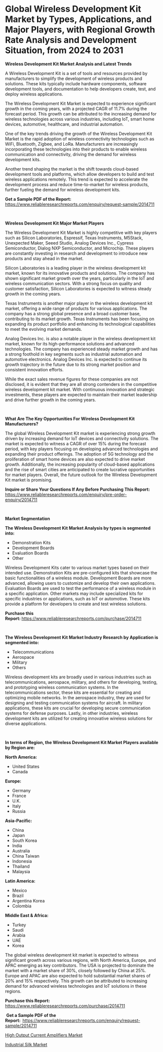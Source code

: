 <p><h1>Global Wireless Development Kit Market by Types, Applications, and Major Players, with Regional Growth Rate Analysis and Development Situation, from 2024 to 2031</h1></p><p><strong>Wireless Development Kit Market Analysis and Latest Trends</strong></p>
<p><p>A Wireless Development Kit is a set of tools and resources provided by manufacturers to simplify the development of wireless products and solutions. These kits typically include hardware components, software development tools, and documentation to help developers create, test, and deploy wireless applications.</p><p>The Wireless Development Kit Market is expected to experience significant growth in the coming years, with a projected CAGR of 11.7% during the forecast period. This growth can be attributed to the increasing demand for wireless technologies across various industries, including IoT, smart home devices, automotive, healthcare, and industrial automation.</p><p>One of the key trends driving the growth of the Wireless Development Kit Market is the rapid adoption of wireless connectivity technologies such as WiFi, Bluetooth, Zigbee, and LoRa. Manufacturers are increasingly incorporating these technologies into their products to enable wireless communication and connectivity, driving the demand for wireless development kits.</p><p>Another trend shaping the market is the shift towards cloud-based development tools and platforms, which allow developers to build and test wireless applications remotely. This trend is expected to accelerate the development process and reduce time-to-market for wireless products, further fueling the demand for wireless development kits.</p></p>
<p><strong>Get a Sample PDF of the Report:&nbsp;</strong> <a href="https://www.reliableresearchreports.com/enquiry/request-sample/2014711">https://www.reliableresearchreports.com/enquiry/request-sample/2014711</a></p>
<p>&nbsp;</p>
<p><strong>Wireless Development Kit Major Market Players</strong></p>
<p><p>The Wireless Development Kit Market is highly competitive with key players such as Silicon Laboratories, Espressif, Texas Instruments, M5Stack, Unexpected Maker, Seeed Studio, Analog Devices Inc., Cypress Semiconductor, Dialog NXP Semiconductor, and Microchip. These players are constantly investing in research and development to introduce new products and stay ahead in the market.</p><p>Silicon Laboratories is a leading player in the wireless development kit market, known for its innovative products and solutions. The company has shown significant market growth over the years, particularly in the IoT and wireless communication sectors. With a strong focus on quality and customer satisfaction, Silicon Laboratories is expected to witness steady growth in the coming years.</p><p>Texas Instruments is another major player in the wireless development kit market, offering a wide range of products for various applications. The company has a strong global presence and a broad customer base, contributing to its market growth. Texas Instruments has been focusing on expanding its product portfolio and enhancing its technological capabilities to meet the evolving market demands.</p><p>Analog Devices Inc. is also a notable player in the wireless development kit market, known for its high-performance solutions and advanced technologies. The company has experienced steady market growth and has a strong foothold in key segments such as industrial automation and automotive electronics. Analog Devices Inc. is expected to continue its growth trajectory in the future due to its strong market position and consistent innovation efforts.</p><p>While the exact sales revenue figures for these companies are not disclosed, it is evident that they are all strong contenders in the competitive wireless development kit market. With continuous innovation and strategic investments, these players are expected to maintain their market leadership and drive further growth in the coming years.</p></p>
<p>&nbsp;</p>
<p><strong>What Are The Key Opportunities For Wireless Development Kit Manufacturers?</strong></p>
<p><p>The global Wireless Development Kit market is experiencing strong growth driven by increasing demand for IoT devices and connectivity solutions. The market is expected to witness a CAGR of over 15% during the forecast period, with key players focusing on developing advanced technologies and expanding their product offerings. The adoption of 5G technology and the proliferation of smart home devices are also expected to drive market growth. Additionally, the increasing popularity of cloud-based applications and the rise of smart cities are anticipated to create lucrative opportunities for market players. Overall, the future outlook for the Wireless Development Kit market is promising.</p></p>
<p><strong>Inquire or Share Your Questions If Any Before Purchasing This Report:</strong> <a href="https://www.reliableresearchreports.com/enquiry/pre-order-enquiry/2014711">https://www.reliableresearchreports.com/enquiry/pre-order-enquiry/2014711</a></p>
<p>&nbsp;</p>
<p><strong>Market Segmentation</strong></p>
<p><strong>The Wireless Development Kit Market Analysis by types is segmented into:</strong></p>
<p><ul><li>Demonstration Kits</li><li>Development Boards</li><li>Evaluation Boards</li><li>Other</li></ul></p>
<p><p>Wireless Development Kits cater to various market types based on their intended use. Demonstration Kits are pre-configured kits that showcase the basic functionalities of a wireless module. Development Boards are more advanced, allowing users to customize and develop their own applications. Evaluation Boards are used to test the performance of a wireless module in a specific application. Other markets may include specialized kits for specific industries or applications, such as IoT or automotive. These kits provide a platform for developers to create and test wireless solutions.</p></p>
<p><strong>Purchase this Report:&nbsp;</strong><a href="https://www.reliableresearchreports.com/purchase/2014711">https://www.reliableresearchreports.com/purchase/2014711</a></p>
<p>&nbsp;</p>
<p><strong>The Wireless Development Kit Market Industry Research by Application is segmented into:</strong></p>
<p><ul><li>Telecommunications</li><li>Aerospace</li><li>Military</li><li>Others</li></ul></p>
<p><p>Wireless development kits are broadly used in various industries such as telecommunications, aerospace, military, and others for developing, testing, and prototyping wireless communication systems. In the telecommunications sector, these kits are essential for creating and optimizing mobile networks. In the aerospace industry, they are used for designing and testing communication systems for aircraft. In military applications, these kits are crucial for developing secure communication systems for defense purposes. Lastly, in other industries, wireless development kits are utilized for creating innovative wireless solutions for diverse applications.</p></p>
<p>&nbsp;</p>
<p><strong>In terms of Region, the Wireless Development Kit Market Players available by Region are:</strong></p>
<p>
    <p> <strong> North America: </strong>
        <ul>
            <li>United States</li>
            <li>Canada</li>
        </ul>
        </p> 
    <p> <strong> Europe: </strong>
        <ul>
            <li>Germany</li>
            <li>France</li>
            <li>U.K.</li>
            <li>Italy</li>
            <li>Russia</li>
        </ul>
        </p> 
    <p> <strong> Asia-Pacific: </strong>
        <ul>
            <li>China</li>
            <li>Japan</li>
            <li>South Korea</li>
            <li>India</li>
            <li>Australia</li>
            <li>China Taiwan</li>
            <li>Indonesia</li>
            <li>Thailand</li>
            <li>Malaysia</li>
        </ul>
        </p> 
    <p> <strong> Latin America: </strong>
        <ul>
            <li>Mexico</li>
            <li>Brazil</li>
            <li>Argentina Korea</li>
            <li>Colombia</li>
        </ul>
        </p> 
    <p> <strong> Middle East & Africa: </strong>
        <ul>
            <li>Turkey</li>
            <li>Saudi</li>
            <li>Arabia</li>
            <li>UAE</li>
            <li>Korea</li>
        </ul>
    </p>
    </p>
<p><p>The global wireless development kit market is expected to witness significant growth across various regions, with North America, Europe, and APAC emerging as key contributors. The USA is projected to dominate the market with a market share of 30%, closely followed by China at 25%. Europe and APAC are also expected to hold substantial market shares of 20% and 15% respectively. This growth can be attributed to increasing demand for advanced wireless technologies and IoT solutions in these regions.</p></p>
<p><strong>Purchase this Report: </strong><a href="https://www.reliableresearchreports.com/purchase/2014711">https://www.reliableresearchreports.com/purchase/2014711</a></p>
<p>&nbsp;<strong>Get a Sample PDF of the Report:&nbsp;&nbsp;</strong><a href="https://www.reliableresearchreports.com/enquiry/request-sample/2014711">https://www.reliableresearchreports.com/enquiry/request-sample/2014711</a></p>
<p><strong></strong></p>
<p><p><a href="https://github.com/ChiragRp1/Market-Research-Report-List-3/blob/main/high-output-current-amplifiers-market.md">High Output Current Amplifiers Market</a></p><p><a href="https://artistic-helicopter-ca9.notion.site/Industrial-Silk-Market-Research-Report-Forecasted-for-Period-from-2024-2031-by-Market-Type-Marke-ebfd0c26826840e59c6a98652d8310bb">Industrial Silk Market</a></p></p>